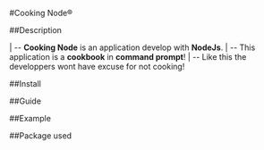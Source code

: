 #Cooking Node®

##Description

| -- **Cooking Node** is an application develop with **NodeJs**.
| -- This application is a **cookbook** in **command prompt**! 
| -- Like this the developpers wont have excuse for not cooking!

##Install



##Guide



##Example



##Package used
